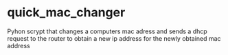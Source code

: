 # quick_mac_changer
Pyhon scrypt that changes a computers mac adress and sends a dhcp request to the router to obtain a new ip address for the newly obtained mac address 
